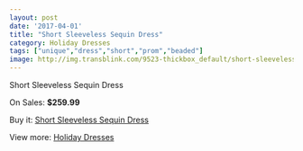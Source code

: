```yaml
---
layout: post
date: '2017-04-01'
title: "Short Sleeveless Sequin Dress"
category: Holiday Dresses
tags: ["unique","dress","short","prom","beaded"]
image: http://img.transblink.com/9523-thickbox_default/short-sleeveless-sequin-dress.jpg
---
```

Short Sleeveless Sequin Dress

On Sales: **$259.99**
<a href="https://www.transblink.com/en/holiday-dresses/3105-short-sleeveless-sequin-dress.html"><amp-img layout="responsive" width="600" height="600" src="//img.transblink.com/9523-thickbox_default/short-sleeveless-sequin-dress.jpg" alt="Short Sleeveless Sequin Dress 0" /></a>
<a href="https://www.transblink.com/en/holiday-dresses/3105-short-sleeveless-sequin-dress.html"><amp-img layout="responsive" width="600" height="600" src="//img.transblink.com/9526-thickbox_default/short-sleeveless-sequin-dress.jpg" alt="Short Sleeveless Sequin Dress 1" /></a>
<a href="https://www.transblink.com/en/holiday-dresses/3105-short-sleeveless-sequin-dress.html"><amp-img layout="responsive" width="600" height="600" src="//img.transblink.com/9525-thickbox_default/short-sleeveless-sequin-dress.jpg" alt="Short Sleeveless Sequin Dress 2" /></a>
<a href="https://www.transblink.com/en/holiday-dresses/3105-short-sleeveless-sequin-dress.html"><amp-img layout="responsive" width="600" height="600" src="//img.transblink.com/9524-thickbox_default/short-sleeveless-sequin-dress.jpg" alt="Short Sleeveless Sequin Dress 3" /></a>

Buy it: [Short Sleeveless Sequin Dress](https://www.transblink.com/en/holiday-dresses/3105-short-sleeveless-sequin-dress.html "Short Sleeveless Sequin Dress")

View more: [Holiday Dresses](https://www.transblink.com/en/8-holiday-dresses "Holiday Dresses")